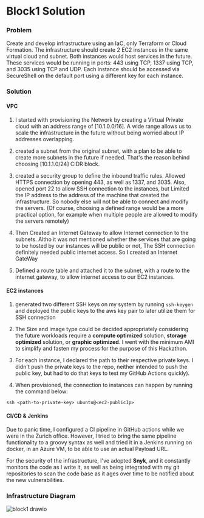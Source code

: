 # Block1 Solution

### Problem
Create and develop infrastructure using an IaC, only Terraform or Cloud Formation. The infrastructure should create 2 EC2 instances in the same virtual cloud and subnet. Both instances would host services in the future. These services would be running in ports: 443 using TCP, 1337 using TCP, and 3035 using TCP and UDP. Each instance should be accessed via SecureShell on the default port using a different key for each instance.


### Solution

#### VPC
1. I started with provisioning the Network by creating a Virtual Private cloud with an address range of [10.1.0.0/16]. A wide range allows us to scale the infrastructure in the future without being worried about IP addresses overlapping.

2. created a subnet from the original subnet, with a plan to be able to create more subnets in the future if needed. That's the reason behind choosing [10.1.1.0/24] CIDR block.

3. created a security group to define the inbound traffic rules. Allowed HTTPS connection by opening 443, as well as 1337, and 3035. Also, opened port 22 to allow SSH connection to the instances, but Limited the IP address to the address of the machine that created the infrastructure. So nobody else will not be able to connect and modify the servers. (Of course, choosing a defined range would be a more practical option, for example when multiple people are allowed to modify the servers remotely)

4. Then Created an Internet Gateway to allow Internet connection to the subnets. Altho it was not mentioned whether the services that are going to be hosted by our instances will be public or not, The SSH connection definitely needed public internet access. So I created an Internet GateWay

5. Defined a route table and attached it to the subnet, with a route to the internet gateway, to allow internet access to our EC2 instances.

#### EC2 instances
1. generated two different SSH keys on my system by running `ssh-keygen` and deployed the public keys to the aws key pair to later utilize them for SSH connection

2. The Size and image type could be decided appropriately considering the future workloads require a **compute optimized** solution, **storage optimized** solution, or **graphic optimized**. I went with the minimum AMI to simplify and fasten my process for the purpose of this Hackathon.

3. For each instance, I declared the path to their respective private keys. I didn't push the private keys to the repo, neither intended to push the public key, but had to do that keys to test my GitHub Actions quickly).

4. When provisioned, the connection to instances can happen by running the command below:
```
ssh <path-to-private-key> ubuntu@<ec2-publicIp>
```


#### CI/CD & Jenkins
Due to panic time, I configured a CI pipeline in GitHub actions while we were in the Zurich office. However, I tried to bring the same pipeline functionality to a groovy syntax as well and tried it in a Jenkins running on docker, in an Azure VM, to be able to use an actual Payload URL.

For the security of the infrastructure, I've adopted **Snyk**, and it constantly monitors the code as I write it, as well as being integrated with my git repositories to scan the code base as it ages over time to be notified about the new vulnerabilities.


### Infrastructure Diagram
![block1 drawio](https://github.com/samanxsy/zurich-hackathon-final/assets/118216325/a1277b48-770c-4e9b-a478-d8b3cf4a54e8)

